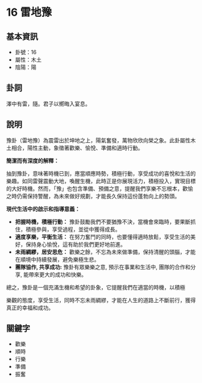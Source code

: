 # 16 雷地豫

## 基本資訊
- 卦號：16
- 屬性：木土
- 陰陽：陽

## 卦詞
澤中有雷，隨。君子以嚮晦入宴息。

## 說明
豫卦（雷地豫）為震雷出於坤地之上，陽氣奮發，萬物欣欣向榮之象。此卦屬性木土相合，陽性主動，象徵著歡樂、愉悅、準備和適時行動。

**簡潔而有深度的解釋：**

抽到豫卦，意味著時機已到，應當順應時勢，積極行動，享受成功的喜悅和生活的樂趣。如同雷聲震動大地，喚醒生機，此時正是你展現活力，積極投入，實現目標的大好時機。然而，「豫」也包含準備、預備之意，提醒我們享樂不忘根本，歡愉之時仍需保持警醒，為未來做好規劃，才能長久保持這份蓬勃向上的勢頭。

**現代生活中的啟示和指導意義：**

*   **把握時機，積極行動：** 豫卦鼓勵我們不要猶豫不決，當機會來臨時，要果斷抓住，積極參與，享受過程，並從中獲得成長。
*   **適度享樂，平衡生活：**  在努力奮鬥的同時，也要懂得適時放鬆，享受生活的美好，保持身心愉悅，這有助於我們更好地前進。
*   **未雨綢繆，居安思危：**  歡樂之餘，不忘為未來做準備，保持清醒的頭腦，才能在順境中持續發展，避免樂極生悲。
*  **團隊協作, 共享成功:** 豫卦有眾樂樂之意, 預示在事業和生活中, 團隊的合作和分享, 能帶來更大的成功和快樂。

總之，豫卦是一個充滿生機和希望的卦象，它提醒我們在適當的時機，以積極

樂觀的態度，享受生活，同時不忘未雨綢繆，才能在人生的道路上不斷前行，獲得真正的幸福和成功。

## 關鍵字
- 歡樂
- 順時
- 行樂
- 準備
- 振奮

